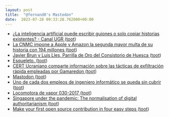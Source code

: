```yaml
---
layout: post
title:  "@fernand0's Mastodon"
date:  2023-07-28 09:33:28.762000+00:00
---
```

*  [¿La inteligencia artificial puede escribir guiones o solo copiar historias existentes? - Canal UGR ](https://canal.ugr.es/ugrcomunica/la-inteligencia-artificial-puede-escribir-guiones-o-solo-copiar-historias-existentes) ([toot](https://mastodon.social/@fernand0/110791020298848696))
*  [La CNMC impone a Apple y Amazon la segunda mayor multa de su historia con 194 millones ](https://theobjective.com/economia/2023-07-18/cnmc-apple-amazon-competencia) ([toot](https://mastodon.social/@fernand0/110790850079195734))
*  [Javier Brun y Luis Lles, Parrilla de Oro del Consistorio de Huesca ](https://www.aragonmusical.com/2023/07/javier-brun-y-luis-lles-parrilla-de-oro-del-consistorio-de-huesca) ([toot](https://mastodon.social/@fernand0/110790591832203687))
*  [Esqueleto. ](https://avecesunafoto.wordpress.com/2023/07/27/esqueleto) ([toot](https://mastodon.social/@fernand0/110787282869547536))
*  [CERT Ucraniano comparte información sobre las tácticas de exfiltración rápida empleadas por Gamaredon ](https://unaaldia.hispasec.com/2023/07/cert-ucraniano-comparte-informacion-sobre-las-tacticas-de-exfiltracion-rapida-empleadas-por-gamaredon.htm) ([toot](https://mastodon.social/@fernand0/110787233320575194))
*  [Mastodon ](https://wikimedia.social/abou) ([toot](https://mastodon.social/@fernand0/110786941083351835))
*  [Uno de cada dos empleos de ingeniero informático se queda sin cubrir ](https://cadenaser.com/aragon/2023/07/15/uno-de-cada-dos-empleos-de-ingeniero-informatico-se-queda-sin-cubrir-radio-zaragoza) ([toot](https://mastodon.social/@fernand0/110786840004173780))
*  [Locomotora de vapor 030-2017 ](https://www.flickr.com/photos/fernand0/53057264678) ([toot](https://mastodon.social/@fernand0/110786453384522127))
*  [Singapore under the pandemic: The normalisation of digital authoritarianism ](https://globalvoices.org/2023/07/12/singapore-under-the-pandemic-the-normalisation-of-digital-authoritarianism) ([toot](https://mastodon.social/@fernand0/110786432121881894))
*  [Make your first open source contribution in four easy steps ](https://github.com/readme/guides/first-oss-contributio) ([toot](https://mastodon.social/@fernand0/110786297794682919))
